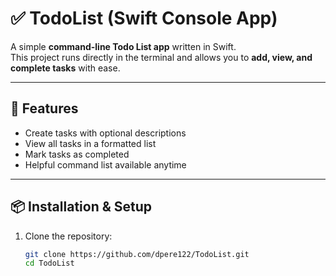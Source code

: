 # ✅ TodoList (Swift Console App)

A simple **command-line Todo List app** written in Swift.  
This project runs directly in the terminal and allows you to **add, view, and complete tasks** with ease.

---

## 🚀 Features
- Create tasks with optional descriptions  
- View all tasks in a formatted list  
- Mark tasks as completed  
- Helpful command list available anytime  

---

## 📦 Installation & Setup

1. Clone the repository:
   ```bash
   git clone https://github.com/dpere122/TodoList.git
   cd TodoList
